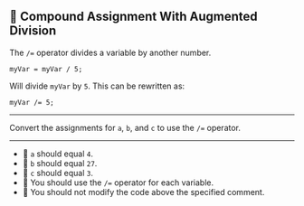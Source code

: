 🚀 Compound Assignment With Augmented Division
----------------------------------------------

The `/=` operator divides a variable by another number.

`myVar = myVar / 5;`

Will divide `myVar` by `5`. This can be rewritten as:

`myVar /= 5;`

* * *

Convert the assignments for `a`, `b`, and `c` to use the `/=` operator.

* * *

*   🧪 `a` should equal `4`.
*   🧪 `b` should equal `27`.
*   🧪 `c` should equal `3`.
*   🧪 You should use the `/=` operator for each variable.
*   🧪 You should not modify the code above the specified comment.